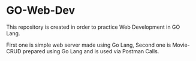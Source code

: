 # GO-Web-Dev
This repository is created in order to practice Web Development in GO Lang.

First one is simple web server made using Go Lang,
Second one is Movie-CRUD prepared using Go Lang and is used via Postman Calls.
